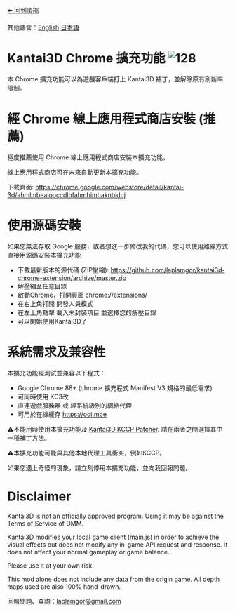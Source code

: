 [⬅️ 回到頂部](https://github.com/laplamgor/kantai3d)

其他語言：[English](https://github.com/laplamgor/kantai3d-chrome-extension/blob/master/README.md) [日本語](https://github.com/laplamgor/kantai3d-chrome-extension/blob/master/README.ja.md)

# Kantai3D Chrome 擴充功能 ![128](https://user-images.githubusercontent.com/11514317/103167807-40271080-4869-11eb-97b1-db51d5d39a0c.png)

本 Chrome 擴充功能可以為遊戲客戶端打上 Kantai3D 補丁，並解除原有刷新率限制。


# 經 Chrome 線上應用程式商店安裝 (推薦)
極度推薦使用 Chrome 線上應用程式商店安裝本擴充功能，

線上應用程式商店可在未來自動更新本擴充功能。

下載頁面:
https://chrome.google.com/webstore/detail/kantai-3d/ahmlmbealooccdlhfahmbimhaknbidnj

# 使用源碼安裝
如果您無法存取 Google 服務，或者想進一步修改我的代碼，您可以使用離線方式直接用源碼安裝本擴充功能

* 下載最新版本的源代碼 (ZIP壓縮): https://github.com/laplamgor/kantai3d-chrome-extension/archive/master.zip
* 解壓縮至任意目錄
* 啟動Chrome，打開頁面 chrome://extensions/
* 在右上角打開 開發人員模式
* 在左上角點擊 載入未封裝項目 並選擇您的解壓目錄
* 可以開始使用Kantai3D了

# 系統需求及兼容性
本擴充功能經測試並兼容以下程式：
* Google Chrome 88+ (chrome 擴充程式 Manifest V3 規格的最低需求)
* 可同時使用 KC3改
* 直連遊戲服務器 或 經系統級別的網絡代理
* 可用於在線緩存 https://ooi.moe

⚠️不能用時使用本擴充功能及 [Kantai3D KCCP Patcher](https://github.com/laplamgor/kantai3d-kccp-patcher). 
請在兩者之間選擇其中一種補丁方法。

⚠️本擴充功能可能與其他本地代理工具衝突，例如KCCP。

如果您遇上奇怪的現象，請立刻停用本擴充功能，並向我回報問題。

# Disclaimer
Kantai3D is not an officially approved program. Using it may be against the Terms of Service of DMM.

Kantai3D modifies your local game client (main.js) in order to achieve the visual effects but does not modify any in-game API request and response. It does not affect your normal gameplay or game balance. 

Please use it at your own risk. 


This mod alone does not include any data from the origin game. All depth maps used are also 100% hand-drawn. 

回報問題、查詢：laplamgor@gmail.com
